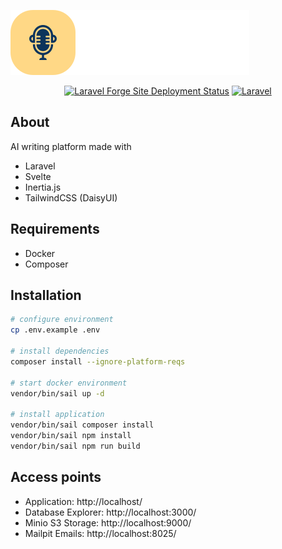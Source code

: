 [![OTTO Story](/resources/src/assets/img/logo-row.svg)](https://ottostory.com/)

<p align="center">
<a href="https://forge.laravel.com/servers/702931/sites/2048436"><img src="https://img.shields.io/endpoint?url=https%3A%2F%2Fforge.laravel.com%2Fsite-badges%2F8fec8d98-905f-4819-a383-c331aab09963&style=flat" alt="Laravel Forge Site Deployment Status"></a>
<a href="https://github.com/westacks/otto/actions/workflows/laravel.yml"><img src="https://github.com/westacks/otto/actions/workflows/laravel.yml/badge.svg" alt="Laravel"></a>
</p>

## About

AI writing platform made with
- Laravel
- Svelte
- Inertia.js
- TailwindCSS (DaisyUI)

## Requirements

- Docker
- Composer

## Installation

```sh
# configure environment
cp .env.example .env

# install dependencies
composer install --ignore-platform-reqs

# start docker environment
vendor/bin/sail up -d

# install application
vendor/bin/sail composer install
vendor/bin/sail npm install
vendor/bin/sail npm run build
```

## Access points

- Application: http://localhost/
- Database Explorer: http://localhost:3000/
- Minio S3 Storage: http://localhost:9000/
- Mailpit Emails: http://localhost:8025/

